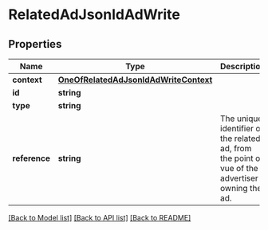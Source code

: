 # RelatedAdJsonldAdWrite

## Properties
Name | Type | Description | Notes
------------ | ------------- | ------------- | -------------
**context** | [**OneOfRelatedAdJsonldAdWriteContext**](OneOfRelatedAdJsonldAdWriteContext.md) |  | [optional] 
**id** | **string** |  | [optional] 
**type** | **string** |  | [optional] 
**reference** | **string** | The unique identifier of the related ad, from the point of vue of the advertiser owning the ad. | 

[[Back to Model list]](../../README.md#documentation-for-models) [[Back to API list]](../../README.md#documentation-for-api-endpoints) [[Back to README]](../../README.md)

